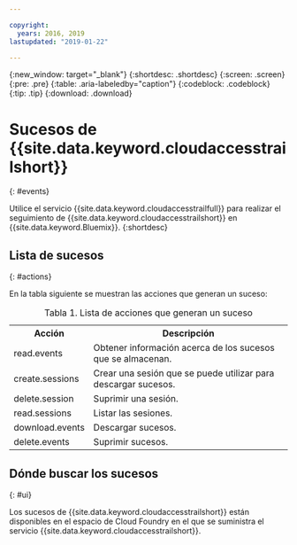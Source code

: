 ```yaml
---

copyright:
  years: 2016, 2019
lastupdated: "2019-01-22"

---
```


{:new_window: target="_blank"}
{:shortdesc: .shortdesc}
{:screen: .screen}
{:pre: .pre}
{:table: .aria-labeledby="caption"}
{:codeblock: .codeblock}
{:tip: .tip}
{:download: .download}


# Sucesos de {{site.data.keyword.cloudaccesstrailshort}}
{: #events}

Utilice el servicio {{site.data.keyword.cloudaccesstrailfull}} para realizar el seguimiento de {{site.data.keyword.cloudaccesstrailshort}} en {{site.data.keyword.Bluemix}}. 
{:shortdesc}



## Lista de sucesos
{: #actions}

En la tabla siguiente se muestran las acciones que generan un suceso:

<table>
  <caption>Tabla 1. Lista de acciones que generan un suceso</caption>
  <tr>
    <th>Acción</th>
	  <th>Descripción</th>
  <tr>
  <tr>
    <td>read.events</td>
	  <td>Obtener información acerca de los sucesos que se almacenan.</td>
  </tr>
  <tr>
    <td>create.sessions</td>
	  <td>Crear una sesión que se puede utilizar para descargar sucesos.</td>
  </tr>
  <tr>
    <td>delete.session</td>
	  <td>Suprimir una sesión.</td>
  </tr>
  <tr>
    <td>read.sessions</td>
	  <td>Listar las sesiones.</td>
  </tr>
  <tr>
    <td>download.events</td>
	  <td>Descargar sucesos.</td>
  </tr>
  <tr>
    <td>delete.events</td>
	  <td>Suprimir sucesos.</td>
  </tr>
</table>


## Dónde buscar los sucesos
{: #ui}
 	
Los sucesos de {{site.data.keyword.cloudaccesstrailshort}} están disponibles en el espacio de Cloud Foundry en el que se suministra el servicio {{site.data.keyword.cloudaccesstrailshort}}.
